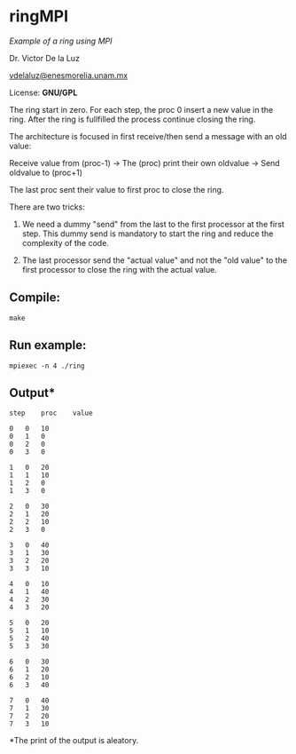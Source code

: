 # ringMPI
*Example of a ring using MPI*

Dr. Victor De la Luz

vdelaluz@enesmorelia.unam.mx

License: **GNU/GPL**

The ring start in zero. For each step, the proc 0 insert a new value in the ring. After the ring is fullfilled the process continue closing the ring.

The architecture is focused in first receive/then send a message with an old value:

Receive value from (proc-1) -> The (proc) print their own oldvalue -> Send oldvalue to (proc+1)

The last proc sent their value to first proc to close the ring.

There are two tricks:

1) We need a dummy "send" from the last to the first processor at the first step. This dummy send is mandatory to start the ring and reduce the complexity of the code.

2) The last processor send the "actual value" and not the "old value" to the first processor to close the ring with the actual value. 


## Compile:

```
make
```

## Run example:

```
mpiexec -n 4 ./ring
```

## Output*
```
step	proc	value

0	0	10
0	1	0
0	2	0
0	3	0

1	0	20
1	1	10
1	2	0
1	3	0

2	0	30
2	1	20
2	2	10
2	3	0

3	0	40
3	1	30
3	2	20
3	3	10

4	0	10
4	1	40
4	2	30
4	3	20

5	0	20
5	1	10
5	2	40
5	3	30

6	0	30
6	1	20
6	2	10
6	3	40

7	0	40
7	1	30
7	2	20
7	3	10
```

*The print of the output is aleatory.
